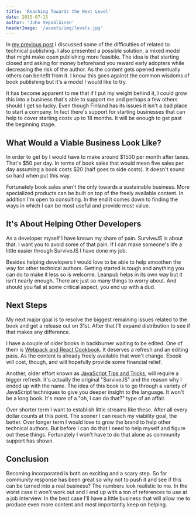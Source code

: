 ```yaml
---
title: 'Reaching Towards the Next Level'
date: 2015-07-15
author: 'Juho Vepsäläinen'
headerImage: '/assets/img/levels.jpg'
---
```

In [my previous post](./balance) I discussed some of the difficulties of related to technical publishing. I also presented a possible solution, a mixed model that might make open publishing more feasible. The idea is that starting closed and asking for money beforehand you reward early adopters while decreasing the risk of the author. As the content gets opened eventually others can benefit from it. I know this goes against the common wisdoms of book publishing but it's a model I would like to try.

It has become apparent to me that if I put my weight behind it, I could grow this into a business that's able to support me and perhaps a few others should I get so lucky. Even though Finland has its issues it isn't a bad place to start a company. In fact there's support for starting businesses that can help to cover starting costs up to 18 months. It will be enough to get past the beginning stage.

## What Would a Viable Business Look Like?

In order to get by I would have to make around $1500 per month after taxes. That's $50 per day. In terms of book sales that would mean five sales per day assuming a book costs $20 (half goes to side costs). It doesn't sound so hard when put this way.

Fortunately book sales aren't the only towards a sustainable business. More specialized products can be built on top of the freely available content. In addition I'm open to consulting. In the end it comes down to finding the ways in which I can be most useful and provide most value.

## It's About Helping Other Developers

As a developer myself I have known my share of pain. SurviveJS is about that. I want you to avoid some of that pain. If I can make someone's life a little easier through SurviveJS I have done my job.

Besides helping developers I would love to be able to help smoothen the way for other technical authors. Getting started is tough and anything you can do to make it less so is welcome. Leanpub helps in its own way but it isn't nearly enough. There are just so many things to worry about. And should you fail at some critical aspect, you end up with a dud.

## Next Steps

My next major goal is to resolve the biggest remaining issues related to the book and get a release out on 31st. After that I'll expand distribution to see if that makes any difference.

I have a couple of older books in backburner waiting to be edited. One of them is [Webpack and React Cookbook](https://christianalfoni.github.io/react-webpack-cookbook/). It deserves a refresh and an editing pass. As the content is already freely available that won't change. Ebook will cost, though, and will hopefully provide some financial relief.

Another, older effort known as [JavaScript Tips and Tricks](https://github.com/survivejs/js_tricks_and_tips), will require a bigger refresh. It's actually the original "SurviveJS" and the reason why I ended up with the name. The idea of this book is to go through a variety of JavaScript techniques to give you deeper insight to the language. It won't be a long book. It's more of a "oh, I can do that?" type of an affair.

Over shorter term I want to establish little streams like these. After all every dollar counts at this point. The sooner I can reach my viability goal, the better. Over longer term I would love to grow the brand to help other technical authors. But before I can do that I need to help myself and figure out these things. Fortunately I won't have to do that alone as community support has shown.

## Conclusion

Becoming incorporated is both an exciting and a scary step. So far community response has been great so why not to push it and see if this can be turned into a real business? The numbers look realistic to me. In the worst case it won't work out and I end up with a ton of references to use at a job interview. In the best case I'll have a little business that will allow me to produce even more content and most importantly keep on helping.
